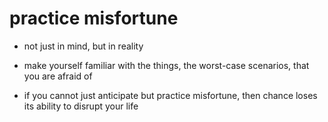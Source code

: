 # practice misfortune

- not just in mind, but in reality

- make yourself familiar with the things, the worst-case scenarios, that you are afraid of

- if you cannot just anticipate but practice misfortune, then chance loses its
  ability to disrupt your life
